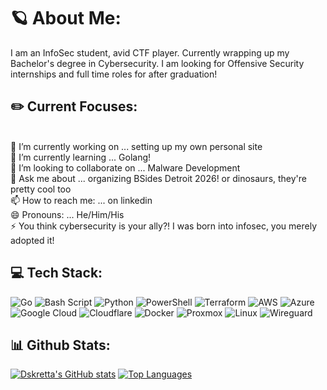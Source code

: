 # 🪐 About Me:
I am an InfoSec student, avid CTF player. Currently wrapping up my Bachelor's degree in Cybersecurity. I am looking for Offensive Security internships and full time roles for after graduation!


## ✏️ Current Focuses:
<br>🔭 I’m currently working on ... setting up my own personal site <br>🌱 I’m currently learning ... Golang! <br>👯 I’m looking to collaborate on ... Malware Development <br>💬 Ask me about ... organizing BSides Detroit 2026! or dinosaurs, they're pretty cool too <br>📫 How to reach me: ... on linkedin <br>😄 Pronouns: ... He/Him/His <br>⚡ You think cybersecurity is your ally?! I was born into infosec, you merely adopted it!

## 💻 Tech Stack: 
![Go](https://img.shields.io/badge/go-%2300ADD8.svg?style=for-the-badge&logo=go&logoColor=white) ![Bash Script](https://img.shields.io/badge/bash_script-%23121011.svg?style=for-the-badge&logo=gnu-bash&logoColor=white) ![Python](https://img.shields.io/badge/python-3670A0?style=for-the-badge&logo=python&logoColor=ffdd54) ![PowerShell](https://img.shields.io/badge/PowerShell-%235391FE.svg?style=for-the-badge&logo=powershell&logoColor=white)  ![Terraform](https://img.shields.io/badge/terraform-%235835CC.svg?style=for-the-badge&logo=terraform&logoColor=white) ![AWS](https://img.shields.io/badge/AWS-%23FF9900.svg?style=for-the-badge&logo=amazon-aws&logoColor=white)  ![Azure](https://img.shields.io/badge/azure-%230072C6.svg?style=for-the-badge&logo=microsoftazure&logoColor=white) ![Google Cloud](https://img.shields.io/badge/GoogleCloud-%234285F4.svg?style=for-the-badge&logo=google-cloud&logoColor=white) 
![Cloudflare](https://img.shields.io/badge/Cloudflare-F38020?style=for-the-badge&logo=Cloudflare&logoColor=white) ![Docker](https://img.shields.io/badge/docker-%230db7ed.svg?style=for-the-badge&logo=docker&logoColor=white) ![Proxmox](https://img.shields.io/badge/proxmox-proxmox?style=for-the-badge&logo=proxmox&logoColor=%23E57000&labelColor=%232b2a33&color=%232b2a33) ![Linux](https://img.shields.io/badge/Linux-FCC624?style=for-the-badge&logo=linux&logoColor=black) ![Wireguard](https://img.shields.io/badge/wireguard-%2388171A.svg?style=for-the-badge&logo=wireguard&logoColor=white)

## 📊 Github Stats:
[![Dskretta's GitHub stats](https://github-readme-stats.vercel.app/api?username=dskretta&show_icons=true&theme=dark)](https://github.com/dskretta/github-readme-stats) [![Top Languages](https://github-readme-stats.vercel.app/api/top-langs/?username=dskretta&layout=compact&theme=dark&hide_progress=true)](https://github.com/dskretta/github-readme-stats)
<!--
## Other Badges: WIP
![RedTeamer](https://img.shields.io/badge/Red%20Teamer-%23FF1744?style=flat-square&logo=skyliner&logoColor=white)
--!>




